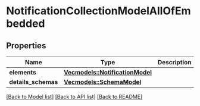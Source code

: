 # NotificationCollectionModelAllOfEmbedded

## Properties

Name | Type | Description | Notes
------------ | ------------- | ------------- | -------------
**elements** | [**Vec<models::NotificationModel>**](NotificationModel.md) |  | 
**details_schemas** | [**Vec<models::SchemaModel>**](SchemaModel.md) |  | 

[[Back to Model list]](../README.md#documentation-for-models) [[Back to API list]](../README.md#documentation-for-api-endpoints) [[Back to README]](../README.md)


